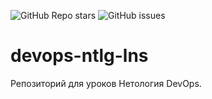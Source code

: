 ![GitHub Repo stars](https://img.shields.io/github/stars/NikitaLGit/scriptlinuxlns)
![GitHub issues](https://img.shields.io/github/issues/NikitaLGit/scriptlinuxlns)

# devops-ntlg-lns
Репозиторий для уроков Нетология DevOps.
